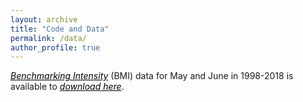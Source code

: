 ```yaml
---
layout: archive
title: "Code and Data"
permalink: /data/
author_profile: true
---
```


*<a href="https://academic.oup.com/rfs/advance-article/doi/10.1093/rfs/hhac055/6665907" style="color: black; text-decoration: underline;">Benchmarking Intensity</a>* (BMI) data for May and June in 1998-2018 is available to *<a href="https://www.dropbox.com/s/mm2tluoobudfjz8/BMI_june.dta?dl=0" style="color: black; text-decoration: underline;">download here</a>*.

<!-- measure, please contact me directly via [email](mailto:tsikorskaya@london.edu). -->
